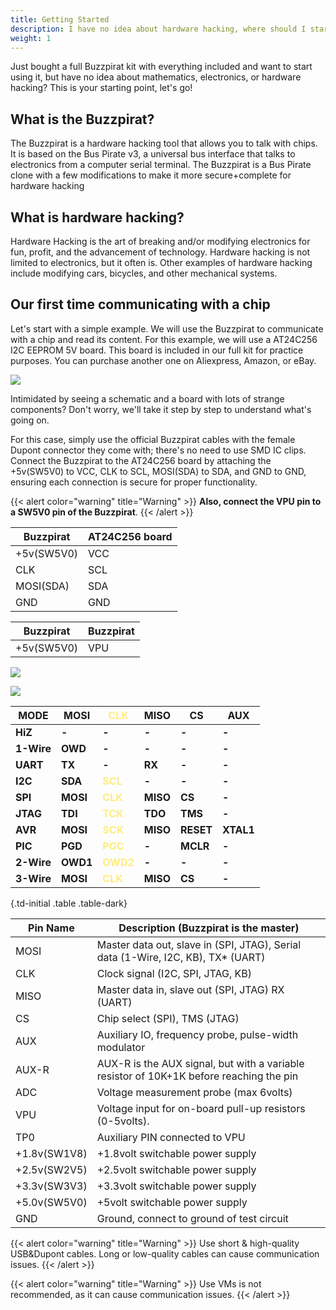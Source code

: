 ```yaml
---
title: Getting Started
description: I have no idea about hardware hacking, where should I start?
weight: 1
---
```



Just bought a full Buzzpirat kit with everything included and want to start using it, but have no idea about mathematics, electronics, or hardware hacking? This is your starting point, let's go!

## What is the Buzzpirat?
The Buzzpirat is a hardware hacking tool that allows you to talk with chips. It is based on the Bus Pirate v3, a universal bus interface that talks to electronics from a computer serial terminal. The Buzzpirat is a Bus Pirate clone with a few modifications to make it more secure+complete for hardware hacking

## What is hardware hacking?
Hardware Hacking is the art of breaking and/or modifying electronics for fun, profit, and the advancement of technology. Hardware hacking is not limited to electronics, but it often is. Other examples of hardware hacking include modifying cars, bicycles, and other mechanical systems.

## Our first time communicating with a chip
Let's start with a simple example. We will use the Buzzpirat to communicate with a chip and read its content. For this example, we will use a AT24C256 I2C EEPROM 5V board. This board is included in our full kit for practice purposes. You can purchase another one on Aliexpress, Amazon, or eBay.

![](/conn/at24c256schboard.png)

Intimidated by seeing a schematic and a board with lots of strange components? Don't worry, we'll take it step by step to understand what's going on.

For this case, simply use the official Buzzpirat cables with the female Dupont connector they come with; there's no need to use SMD IC clips. Connect the Buzzpirat to the AT24C256 board by attaching the +5v(SW5V0) to VCC, CLK to SCL, MOSI(SDA) to SDA, and GND to GND, ensuring each connection is secure for proper functionality. 

{{< alert color="warning" title="Warning" >}}
**Also, connect the VPU pin to a SW5V0 pin of the Buzzpirat**.
{{< /alert >}}

| Buzzpirat | AT24C256 board |
| --- | --- |
| +5v(SW5V0) | VCC |
| CLK | SCL |
| MOSI(SDA) | SDA |
| GND | GND |

| Buzzpirat | Buzzpirat |
| --- | --- |
| +5v(SW5V0) | VPU |


![](/conn/atcconnection.png)

![](/conn/conn1.png)


| <div class="-text-red display-6">**MODE**</div> | <div class="-text-white display-6">**MOSI**</div>  | <div class="-text-yellow display-6" style="color: #ffec80;">**CLK**</div>  | <div class="-text-black display-6">**MISO**</div>  | <div class="-text-green display-6">**CS**</div>  | <div class="-text-gray display-6">**AUX**</div>  | 
| ---- | ---- | --- | ---- | -- | -- |
| <div class="-text-red">**HiZ**</div>  | **-** | **-** | **-** | **-** | **-** | 
| <div class="-text-red">**1-Wire**</div>  | <div class="-text-white">**OWD**</div> | **-** | **-** | **-** | **-** | 
| <div class="-text-red">**UART**</div>  | <div class="-text-white">**TX**</div> | **-** | <div class="-text-black">**RX**</div> | **-** | **-** | 
| <div class="-text-red">**I2C**</div>  | <div class="-text-white">**SDA**</div> | <div class="-text-yellow" style="color: #ffec80;">**SCL**</div> | **-** | **-** | **-** | 
| <div class="-text-red">**SPI**</div>  | <div class="-text-white">**MOSI**</div> | <div class="-text-yellow" style="color: #ffec80;">**CLK**</div> | <div class="-text-black">**MISO**</div> | <div class="-text-green">**CS**</div> | **-** | 
| <div class="-text-red">**JTAG**</div>  | <div class="-text-white">**TDI**</div> | <div class="-text-yellow" style="color: #ffec80;">**TCK**</div> | <div class="-text-black">**TDO**</div> | <div class="-text-green">**TMS**</div> | **-** | 
| <div class="-text-red">**AVR**</div>  | <div class="-text-white">**MOSI**</div> | <div class="-text-yellow" style="color: #ffec80;">**SCK**</div> | <div class="-text-black">**MISO**</div> | <div class="-text-green">**RESET**</div> | <div class="-text-gray">**XTAL1**</div> | 
| <div class="-text-red">**PIC**</div>  | <div class="-text-white">**PGD**</div> | <div class="-text-yellow" style="color: #ffec80;">**PGC**</div> | **-** | <div class="-text-green">**MCLR**</div> | **-** | 
| <div class="-text-red">**2-Wire**</div>  | <div class="-text-white">**OWD1**</div> | <div class="-text-yellow" style="color: #ffec80;">**OWD2**</div> | **-** | **-** | **-** | 
| <div class="-text-red">**3-Wire**</div>  | <div class="-text-white">**MOSI**</div> | <div class="-text-yellow" style="color: #ffec80;">**CLK**</div> | <div class="-text-black">**MISO**</div> | <div class="-text-green">**CS**</div> | **-** | 
{.td-initial .table .table-dark}

| Pin Name       | Description (Buzzpirat is the master) |
|----------------|----------------------------------------|
| MOSI           | Master data out, slave in (SPI, JTAG), Serial data (1-Wire, I2C, KB), TX* (UART) |
| CLK            | Clock signal (I2C, SPI, JTAG, KB)      |
| MISO           | Master data in, slave out (SPI, JTAG) RX (UART) |
| CS             | Chip select (SPI), TMS (JTAG)          |
| AUX            | Auxiliary IO, frequency probe, pulse-width modulator |
| AUX-R          | AUX-R is the AUX signal, but with a variable resistor of 10K+1K before reaching the pin |
| ADC            | Voltage measurement probe (max 6volts) |
| VPU            | Voltage input for on-board pull-up resistors (0-5volts). |
| TP0            | Auxiliary PIN connected to VPU |
| +1.8v(SW1V8)   | +1.8volt switchable power supply       |
| +2.5v(SW2V5)   | +2.5volt switchable power supply       |
| +3.3v(SW3V3)   | +3.3volt switchable power supply       |
| +5.0v(SW5V0)   | +5volt switchable power supply         |
| GND            | Ground, connect to ground of test circuit |


{{< alert color="warning" title="Warning" >}}
Use short & high-quality USB&Dupont cables. Long or low-quality cables can cause communication issues.
{{< /alert >}}

{{< alert color="warning" title="Warning" >}}
Use VMs is not recommended, as it can cause communication issues.
{{< /alert >}}